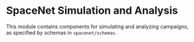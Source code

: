 # SpaceNet Simulation and Analysis

This module contains components for simulating and analyzing campaigns, as specified by schemas in `spacenet/schemas`.